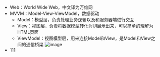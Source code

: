 - Web：World Wide Web，中文译为万维网
- MVVM：Model-View-ViewModel，数据驱动
  - Model：模型层，负责处理业务逻辑以及和服务器端进行交互
  - View：视图层，负责将数据模型转化为UI展示出来，可以简单的理解为HTML页面
  - ViewModel：视图模型层，用来连接Model和View，是Model和View之间的通信桥梁
![image](https://github.com/guozheng07/FE-learn/assets/42236890/ef5ff9dd-c7f5-4ff5-9445-8475d9992f81)
- 111
